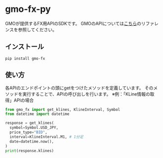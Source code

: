 # gmo-fx-py
GMOが提供するFX用APIのSDKです。
GMOのAPIについては[こちら](https://api.coin.z.com/fxdocs/)のリファレンスを参照してください。

## インストール
```shell
pip install gmo-fx
```

## 使い方
各APIのエンドポイントの頭にgetをつけたメソッドを定義しています。
そのメソッドを実行することで、APIの呼び出しを行います。
※例：「KLine情報の取得」APIの場合
```python
from gmo_fx import get_klines, KlineInterval, Symbol
from datetime import datetime

response = get_klines(
  symbol=Symbol.USD_JPY,
  price_type="BID",
  interval=KlineInterval.M1, # 1分足
  date=datetime.now(),
)
print(response.klines)
```

